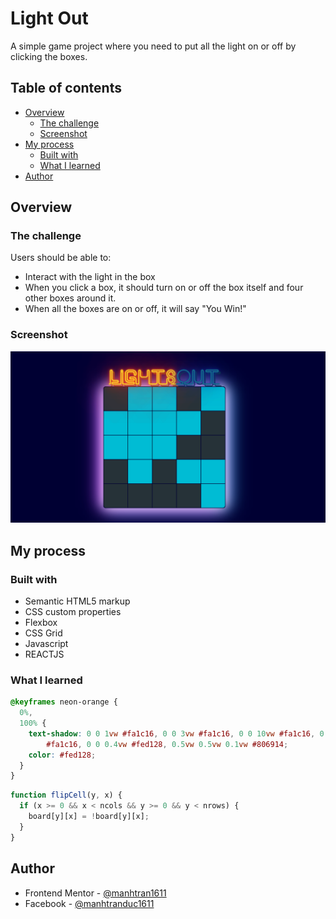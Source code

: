 # Light Out

A simple game project where you need to put all the light on or off by clicking the boxes.

## Table of contents

- [Overview](#overview)
  - [The challenge](#the-challenge)
  - [Screenshot](#screenshot)
- [My process](#my-process)
  - [Built with](#built-with)
  - [What I learned](#what-i-learned)
- [Author](#author)

## Overview

### The challenge

Users should be able to:

- Interact with the light in the box
- When you click a box, it should turn on or off the box itself and four other boxes around it.
- When all the boxes are on or off, it will say "You Win!"

### Screenshot

![](./screenshot.png)

## My process

### Built with

- Semantic HTML5 markup
- CSS custom properties
- Flexbox
- CSS Grid
- Javascript
- REACTJS

### What I learned

```css
@keyframes neon-orange {
  0%,
  100% {
    text-shadow: 0 0 1vw #fa1c16, 0 0 3vw #fa1c16, 0 0 10vw #fa1c16, 0 0 10vw
        #fa1c16, 0 0 0.4vw #fed128, 0.5vw 0.5vw 0.1vw #806914;
    color: #fed128;
  }
}
```

```js
function flipCell(y, x) {
  if (x >= 0 && x < ncols && y >= 0 && y < nrows) {
    board[y][x] = !board[y][x];
  }
}
```

## Author

- Frontend Mentor - [@manhtran1611](https://www.frontendmentor.io/profile/manhtran1611)
- Facebook - [@manhtranduc1611](https://www.facebook.com/manhtranduc1611)
